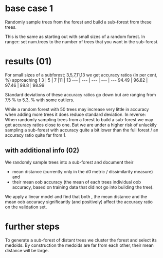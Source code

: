 # base case 1
Randomly sample trees from the forest and build a sub-forest from these trees.

This is the same as starting out with small sizes of a random forest. In ranger: set num.trees to the number of trees that you want in the sub-forest.

# results (01)
For small sizes of a subforest: 3,5,7,11,13 we get accuracy ratios (in per cent, \%) approaching 1
3 | 5 | 7 |11 | 13
--- | --- | --- | --- | ---
94.49 | 96.82 | 97.46 | 98.8 | 98.99

Standard deviations of these accuracy ratios go down but are ranging from 7.5 \% to 5.3, \% with some outliers.

While a random forest with 50 trees may increase very little in accuracy when adding more trees it does reduce standard deviation. In reverse: When randomly sampling trees from a forest to build a sub-forest we may get accuracy ratios close to one. But we are under a higher risk of unluckily sampling a sub-forest with accuracy quite a bit lower than the full forest / an accuracy ratio quite far from 1.

## with additional info (02)

We randomly sample trees into a sub-forest and document their 
* mean distance (currently only in the d0 metric / dissimilarity measure) and
* their mean oob accuracy (the mean of each trees individual oob accuracy, based on training data that did not go into building the tree).

We apply a linear model and find that both , the mean distance and the mean oob accuracy significantly (and positively) affect the accuracy ratio on the validation set.

# further steps

To generate a sub-forest of distant trees we cluster the forest and select its medoids. By construction the medoids are far from each other, their mean distance will be large.
